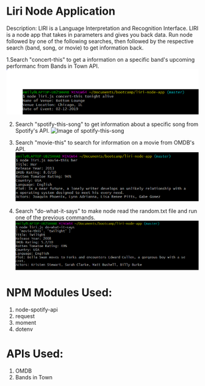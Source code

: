 # Liri Node Application

Description: LIRI is a Language Interpretation and Recognition Interface. LIRI is a node app that takes in parameters and gives you back data. Run node followed by one of the following searches, then followed by the respective search (band, song, or movie) to get information back.

1.Search "concert-this" to get a information on a specific band's upcoming performanc from Bands in Town API.
![Image of concert-this](https://raw.githubusercontent.com/emily599/liri-node-app/master/concert-this.png)

2. Search "spotify-this-song" to get information about a specific song from Spotify's API.
![Image of spotify-this-song](https://raw.githubusercontent.com/emily599/liri-node-app/master/spotify-this-song.PNGG)

3. Search "movie-this" to search for information on a movie from OMDB's API.
![Image of movie-this](https://raw.githubusercontent.com/emily599/liri-node-app/master/movie-this.PNG)

4. Search "do-what-it-says" to make node read the random.txt file and run one of the previous commands. 
![Image of do-what-it-says](https://raw.githubusercontent.com/emily599/liri-node-app/master/do-what-it-says.PNG)

# NPM Modules Used: 

1. node-spotify-api
2. request
3. moment 
4. dotenv

# APIs Used: 

1. OMDB
2. Bands in Town

